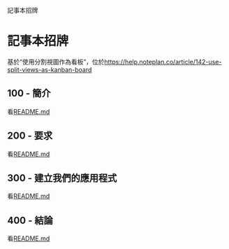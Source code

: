 記事本招牌

# 記事本招牌

基於“使用分割視圖作為看板”，位於<https://help.noteplan.co/article/142-use-split-views-as-kanban-board>

## 100 - 簡介

看[README.md](./100/README.md)

## 200 - 要求

看[README.md](./200/README.md)

## 300 - 建立我們的應用程式

看[README.md](./300/README.md)

## 400 - 結論

看[README.md](./400/README.md)
